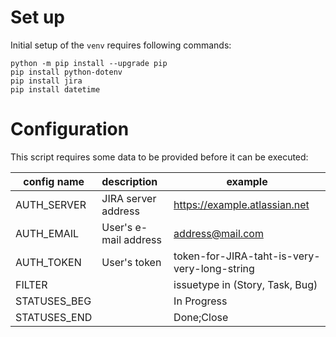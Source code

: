 # Set up
Initial setup of the `venv` requires following commands:
```
python -m pip install --upgrade pip
pip install python-dotenv
pip install jira
pip install datetime
```

# Configuration
This script requires some data to be provided before it can be executed:

| config name  | description           | example                                      |
|--------------|:----------------------|----------------------------------------------|
| AUTH_SERVER  | JIRA server address   | https://example.atlassian.net                |
| AUTH_EMAIL   | User's e-mail address | address@mail.com                             |
| AUTH_TOKEN   | User's token          | token-for-JIRA-taht-is-very-very-long-string |
| FILTER       |                       | issuetype in (Story, Task, Bug)              |
| STATUSES_BEG |                       | In Progress                                  |
| STATUSES_END |                       | Done;Close                                   |